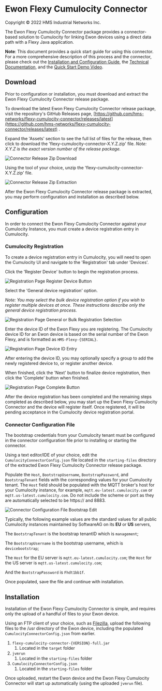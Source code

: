 # Ewon Flexy Cumulocity Connector

Copyright © 2022 HMS Industrial Networks Inc.

The Ewon Flexy Cumulocity Connector package provides a connector-based solution to Cumulocity for
linking Ewon devices using a direct data path with a Flexy Java application.

**Note**: This document provides a quick start guide for using this connector. For a more comprehensive
description of this process and the connector, please check out the [Installation and Configuration Guide](https://hmsnetworks.blob.core.windows.net/www/docs/librariesprovider10/downloads-monitored/software/flexy-cumulocity-integration-installation-and-configuration-guide-v1.0.pdf?sfvrsn=1490cbd7_5),
the [Technical Documentation](https://hmsnetworks.blob.core.windows.net/www/docs/librariesprovider10/downloads-monitored/software/solution-pack---ewon-cumulocity-connector---technical-documentation.pdf),
and the [Quick Start Demo Video](https://www.youtube.com/watch?v=LBy9LZPgM1U&ab_channel=CumulocityIoT).

## Download

Prior to configuration or installation, you must download and extract the Ewon Flexy Cumulocity
Connector release package.

To download the latest Ewon Flexy Cumulocity Connector release package, visit the repository's
GitHub Releases page,
[https://github.com/hms-networks/flexy-cumulocity-connector/releases/latest](https://github.com/hms-networks/flexy-cumulocity-connector/releases/latest)
.

Expand the 'Assets' section to see the full list of files for the release, then click to download
the 'flexy-cumulocity-connector-X.Y.Z.zip' file. *Note: X.Y.Z is the exact version number of the
release package.*

![Connector Release Zip Download](images/ReleaseDownload.png)

Using the tool of your choice, unzip the 'flexy-cumulocity-connector-X.Y.Z.zip' file.

![Connector Release Zip Extraction](images/ReleaseExtract.png)

After the Ewon Flexy Cumulocity Connector release package is extracted, you may perform
configuration and installation as described below.

## Configuration

In order to connect the Ewon Flexy Cumulocity Connector against your Cumulocity Instance, you must
create a device registration entry in Cumulocity.

### Cumulocity Registration

To create a device registration entry in Cumulocity, you will need to open the Cumulocity UI and
navigate to the 'Registration' tab under 'Devices'.

Click the 'Register Device' button to begin the registration process.

![Registration Page Register Device Button](images/RegistrationPage.png)

Select the 'General device registration' option.

*Note: You may select the bulk device registration option if you wish to register multiple devices
at once. These instructions describe only the general device registration process.*

![Registration Page General or Bulk Registration Selection](images/RegistrationGeneralBulk.png)

Enter the device ID of the Ewon Flexy you are registering. The Cumulocity device ID for an Ewon
device is based on the serial number of the Ewon Flexy, and is formatted as `HMS-Flexy-{SERIAL}`.

![Registration Page Device ID Entry](images/RegistrationDeviceId.png)

After entering the device ID, you may optionally specify a group to add the newly registered device
to, or register another device.

When finished, click the 'Next' button to finalize device registration, then click the 'Complete'
button when finished.

![Registration Page Complete Button](images/RegistrationComplete.png)

After the device registration has been completed and the remaining steps completed as described
below, you may start up the Ewon Flexy Cumulocity Connector and the device will register itself.
Once registered, it will be pending acceptance in the Cumulocity device registration portal.

### Connector Configuration File

The bootstrap credentials from your Cumulocity tenant must be configured in the connector
configuration file prior to installing or starting the connector.

Using a text editor/IDE of your choice, edit the `CumulocityConnectorConfig.json`
file located in the `starting-files` directory of the extracted Ewon Flexy Cumulocity Connector
release package.

Populate the `Host`, `BootstrapUsername`, `BootstrapPassword`, and `BootstrapTenant` fields with the
corresponding values for your Cumulocity tenant. The `Host` field should be populated with the
MQTT broker's host for your Cumulocity instance, for example, `mqtt.eu-latest.cumulocity.com` or
`mqtt.us-latest.cumulocity.com`. Do not include the scheme or port as they are automatically selected to be https:// and 8883.

![Connector Configuration File Bootstrap Edit](images/ConnectorConfigBootstrap.png)

Typically, the following example values are the standard values for all public Cumulocity instances
maintained by SoftwareAG on its **EU** or **US** servers,

The `BootstrapTenant` is the bootstrap tenantID which is `management`;

The `BootstrapUsername` is the bootstrap username, which is `devicebootstrap`;

The `Host` for the EU server is `mqtt.eu-latest.cumulocity.com`;
the `Host` for the US server is `mqtt.us-latest.cumulocity.com`;

And the `BootstrapPassword` is `Fhdt1bb1f`.

Once populated, save the file and continue with installation.

## Installation

Installation of the Ewon Flexy Cumulocity Connector is simple, and requires only the upload of a
handful of files to your Ewon device.

Using an FTP client of your choice, such as [Filezilla](https://filezilla-project.org/), upload the
following files to the /usr directory of the Ewon device, including the
populated `CumulocityConnectorConfig.json` from earlier.

1. `flexy-cumulocity-connector-{VERSION}-full.jar`
    1. Located in the `target` folder
2. `jvmrun`
    1. Located in the `starting-files` folder
3. `CumulocityConnectorConfig.json`
    1. Located in the `starting-files` folder

Once uploaded, restart the Ewon device and the Ewon Flexy Cumulocity Connector will start up
automatically (using the uploaded `jvmrun` file).
